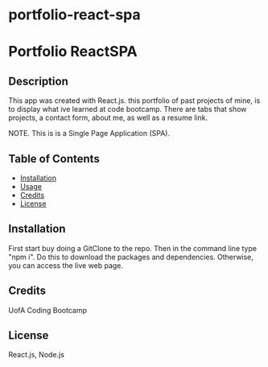 # portfolio-react-spa

# Portfolio ReactSPA

## Description

This app was created with React.js. this portfolio of past projects of mine, is to display what ive learned at code bootcamp. There are tabs that show projects, a contact form, about me, as well as a resume link. 

NOTE. This is is a Single Page Application (SPA).

## Table of Contents 
* [Installation](#installation)
* [Usage](#usage)
* [Credits](#credits)
* [License](#license)

## Installation 
 First start buy doing a GitClone to the repo. Then in the command line type "npm i". Do this to download the packages and dependencies. Otherwise, you can access the live web page.



    
## Credits 
UofA Coding Bootcamp

## License 
React.js, Node.js




